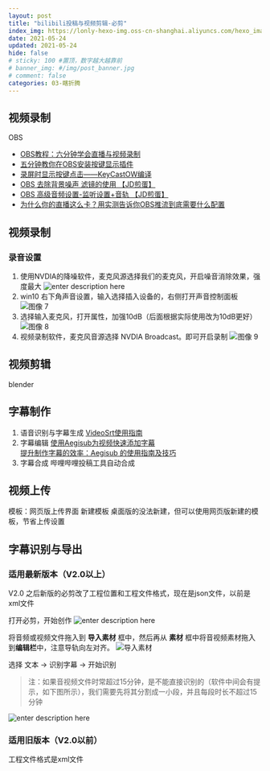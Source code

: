 ```yaml
---
layout: post
title: "bilibili投稿与视频剪辑-必剪"
index_img: https://lonly-hexo-img.oss-cn-shanghai.aliyuncs.com/hexo_images/bilibili投稿与视频剪辑-必剪/图像_25.png
date: 2021-05-24
updated: 2021-05-24
hide: false
# sticky: 100 #置顶，数字越大越靠前
# banner_img: #/img/post_banner.jpg
# comment: false
categories: 03-瞎折腾
---
```


## 视频录制

OBS 

- [OBS教程：六分钟学会直播与视频录制](https://www.bilibili.com/video/BV1kW411K7HA/?spm_id_from=333.788.videocard.4)
- [五分钟教你在OBS安装按键显示插件](https://www.bilibili.com/video/BV1vk4y1r7jU/?spm_id_from=333.788.videocard.5)
- [录屏时显示按键点击——KeyCastOW编译](https://www.bilibili.com/video/BV1MV411y7UZ?from=search&seid=11252422796430700713)
- [OBS 去除背景噪声 滤镜的使用 【JD煎蛋】](https://www.bilibili.com/video/BV1qW411L7pt)
- [OBS 高级音频设置-监听设置+音轨 【JD煎蛋】](https://www.bilibili.com/video/BV19W411P7CG?from=search&seid=1270254410331759847)
- [为什么你的直播这么卡？用实测告诉你OBS推流到底需要什么配置](https://www.bilibili.com/video/BV1R4411b78i/?spm_id_from=333.788.videocard.6)

## 视频录制

### 录音设置
1. 使用NVDIA的降噪软件，麦克风源选择我们的麦克风，开启噪音消除效果，强度最大
![enter description here](https://lonly-hexo-img.oss-cn-shanghai.aliyuncs.com/hexo_images/bilibili投稿与视频剪辑-必剪/图像_1.png)
2. win10 右下角声音设置，输入选择插入设备的，右侧打开声音控制面板
![图像 7](https://lonly-hexo-img.oss-cn-shanghai.aliyuncs.com/hexo_images/bilibili投稿与视频剪辑-必剪/图像_7.png)
3. 选择输入麦克风，打开属性，加强10dB（后面根据实际使用改为10dB更好）
![图像 8](https://lonly-hexo-img.oss-cn-shanghai.aliyuncs.com/hexo_images/bilibili投稿与视频剪辑-必剪/图像_8.png)
4. 视频录制软件，麦克风音源选择 NVDIA Broadcast。即可开启录制
![图像 9](https://lonly-hexo-img.oss-cn-shanghai.aliyuncs.com/hexo_images/bilibili投稿与视频剪辑-必剪/图像_9.png)


## 视频剪辑

blender

## 字幕制作

1. 语音识别与字幕生成
  [VideoSrt使用指南](https://www.yuque.com/viggo-t7cdi/videosrt/em4n10)
2. 字幕编辑
 [使用Aegisub为视频快速添加字幕](https://www.bilibili.com/video/av97213505/)  
 [提升制作字幕的效率：Aegisub 的使用指南及技巧](https://sspai.com/post/47557)
3. 字幕合成
 哔哩哔哩投稿工具自动合成
 
 ## 视频上传
 
 模板：网页版上传界面 新建模板 桌面版的没法新建，但可以使用网页版新建的模板，节省上传设置
 
 ## 字幕识别与导出
 
 ### 适用最新版本（V2.0以上）
 V2.0 之后新版的必剪改了工程位置和工程文件格式，现在是json文件，以前是xml文件
 
 打开必剪，开始创作
 ![enter description here](https://lonly-hexo-img.oss-cn-shanghai.aliyuncs.com/hexo_images/bilibili投稿与视频剪辑-必剪/1707182587145.png)
 
 将音频或视频文件拖入到 **导入素材** 框中，然后再从 **素材** 框中将音视频素材拖入到**编辑栏**中，注意导轨向左对齐。
 ![导入素材](https://lonly-hexo-img.oss-cn-shanghai.aliyuncs.com/hexo_images/bilibili投稿与视频剪辑-必剪/导入素材.gif)
 
 选择 文本 -> 识别字幕  -> 开始识别
 >注：如果音视频文件时常超过15分钟，是不能直接识别的（软件中间会有提示，如下图所示），我们需要先将其分割成一小段，并且每段时长不超过15分钟
 
 ![enter description here](https://lonly-hexo-img.oss-cn-shanghai.aliyuncs.com/hexo_images/bilibili投稿与视频剪辑-必剪/1707183478516.png)

### 适用旧版本（V2.0以前）
工程文件格式是xml文件
<!--more-->
